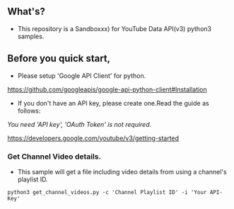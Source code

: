 ## What's?

* This repository is a Sandboxxx) for YouTube Data API(v3) python3 samples.

## Before you quick start,

* Please setup 'Google API Client' for python.

https://github.com/googleapis/google-api-python-client#Installation

* If you don't have an API key, please create one.Read the guide as follows:

 *You need 'API key', 'OAuth Token' is not required.* 

 https://developers.google.com/youtube/v3/getting-started

### Get Channel Video details.

* This sample will get a file including video details from using a channel's playlist ID.

`python3 get_channel_videos.py -c 'Channel Playlist ID' -i 'Your API-Key' `
